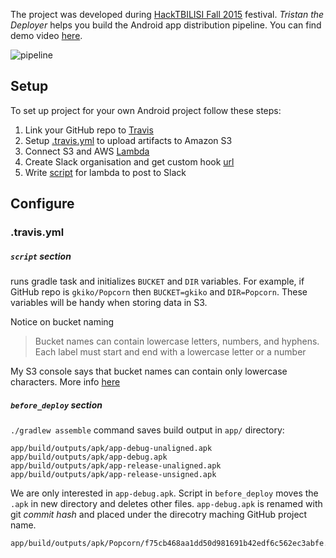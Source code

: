 The project was developed during [HackTBILISI Fall 2015](http://hacktbilisi2015.devpost.com) festival.
_Tristan the Deployer_ helps you build the Android app distribution pipeline.
You can find demo video [here](http://devpost.com/software/tristan-the-deployer).

![pipeline](http://challengepost-s3-challengepost.netdna-ssl.com/photos/production/software_photos/000/331/537/datas/gallery.jpg)

## Setup

To set up project for your own Android project follow these steps:

1. Link your GitHub repo to [Travis](https://docs.travis-ci.com/user/getting-started/)
2. Setup [.travis.yml](tavis.yml) to upload artifacts to Amazon S3
3. Connect S3 and AWS [Lambda](http://docs.aws.amazon.com/AmazonS3/latest/UG/SettingBucketNotifications.html)
4. Create Slack organisation and get custom hook [url](https://api.slack.com/custom-integrations)
5. Write [script](executor.js) for lambda to post to Slack

## Configure

### .travis.yml

##### `script` section
runs gradle task and initializes `BUCKET` and `DIR` variables.
For example, if GitHub repo is `gkiko/Popcorn` then `BUCKET=gkiko` and `DIR=Popcorn`.
These variables will be handy when storing data in S3.

Notice on bucket naming

> Bucket names can contain lowercase letters, numbers, and hyphens. Each label must start and end with a lowercase letter or a number

My S3 console says that bucket names can contain only lowercase characters. More info [here](http://docs.aws.amazon.com/AmazonS3/latest/dev/BucketRestrictions.html)

##### `before_deploy` section
`./gradlew assemble` command saves build output in `app/` directory:

```
app/build/outputs/apk/app-debug-unaligned.apk
app/build/outputs/apk/app-debug.apk
app/build/outputs/apk/app-release-unaligned.apk
app/build/outputs/apk/app-release-unsigned.apk
```

We are only interested in `app-debug.apk`. Script in `before_deploy` moves the `.apk` in new directory and deletes other files.
`app-debug.apk` is renamed with git _commit hash_ and placed under the direcotry maching GitHub project name.

```
app/build/outputs/apk/Popcorn/f75cb468aa1dd50d981691b42edf6c562ec3abfe.apk
```
